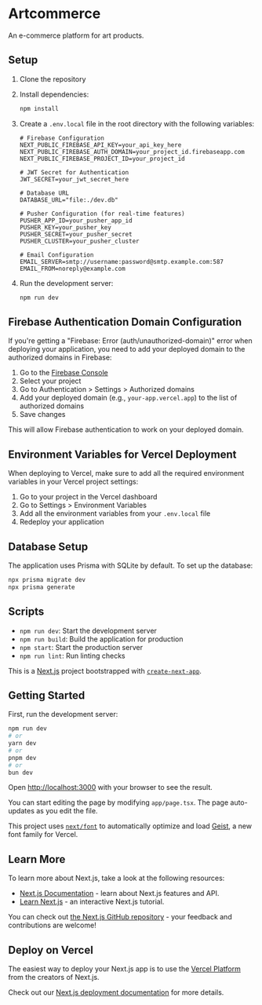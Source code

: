 # Artcommerce

An e-commerce platform for art products.

## Setup

1. Clone the repository
2. Install dependencies:
   ```bash
   npm install
   ```
3. Create a `.env.local` file in the root directory with the following variables:
   ```
   # Firebase Configuration
   NEXT_PUBLIC_FIREBASE_API_KEY=your_api_key_here
   NEXT_PUBLIC_FIREBASE_AUTH_DOMAIN=your_project_id.firebaseapp.com
   NEXT_PUBLIC_FIREBASE_PROJECT_ID=your_project_id

   # JWT Secret for Authentication
   JWT_SECRET=your_jwt_secret_here

   # Database URL
   DATABASE_URL="file:./dev.db"

   # Pusher Configuration (for real-time features)
   PUSHER_APP_ID=your_pusher_app_id
   PUSHER_KEY=your_pusher_key
   PUSHER_SECRET=your_pusher_secret
   PUSHER_CLUSTER=your_pusher_cluster

   # Email Configuration
   EMAIL_SERVER=smtp://username:password@smtp.example.com:587
   EMAIL_FROM=noreply@example.com
   ```

4. Run the development server:
   ```bash
   npm run dev
   ```

## Firebase Authentication Domain Configuration

If you're getting a "Firebase: Error (auth/unauthorized-domain)" error when deploying your application, you need to add your deployed domain to the authorized domains in Firebase:

1. Go to the [Firebase Console](https://console.firebase.google.com/)
2. Select your project
3. Go to Authentication > Settings > Authorized domains
4. Add your deployed domain (e.g., `your-app.vercel.app`) to the list of authorized domains
5. Save changes

This will allow Firebase authentication to work on your deployed domain.

## Environment Variables for Vercel Deployment

When deploying to Vercel, make sure to add all the required environment variables in your Vercel project settings:

1. Go to your project in the Vercel dashboard
2. Go to Settings > Environment Variables
3. Add all the environment variables from your `.env.local` file
4. Redeploy your application

## Database Setup

The application uses Prisma with SQLite by default. To set up the database:

```bash
npx prisma migrate dev
npx prisma generate
```

## Scripts

- `npm run dev`: Start the development server
- `npm run build`: Build the application for production
- `npm start`: Start the production server
- `npm run lint`: Run linting checks

This is a [Next.js](https://nextjs.org) project bootstrapped with [`create-next-app`](https://nextjs.org/docs/app/api-reference/cli/create-next-app).

## Getting Started

First, run the development server:

```bash
npm run dev
# or
yarn dev
# or
pnpm dev
# or
bun dev
```

Open [http://localhost:3000](http://localhost:3000) with your browser to see the result.

You can start editing the page by modifying `app/page.tsx`. The page auto-updates as you edit the file.

This project uses [`next/font`](https://nextjs.org/docs/app/building-your-application/optimizing/fonts) to automatically optimize and load [Geist](https://vercel.com/font), a new font family for Vercel.

## Learn More

To learn more about Next.js, take a look at the following resources:

- [Next.js Documentation](https://nextjs.org/docs) - learn about Next.js features and API.
- [Learn Next.js](https://nextjs.org/learn) - an interactive Next.js tutorial.

You can check out [the Next.js GitHub repository](https://github.com/vercel/next.js) - your feedback and contributions are welcome!

## Deploy on Vercel

The easiest way to deploy your Next.js app is to use the [Vercel Platform](https://vercel.com/new?utm_medium=default-template&filter=next.js&utm_source=create-next-app&utm_campaign=create-next-app-readme) from the creators of Next.js.

Check out our [Next.js deployment documentation](https://nextjs.org/docs/app/building-your-application/deploying) for more details.
